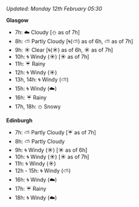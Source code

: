 *Updated: Monday 12th February 05:30*

**Glasgow**

* 7h: :cloud: Cloudy [:snowman: as of 7h]
* 8h: :partly_sunny: Partly Cloudy [:cyclone:(:partly_sunny:) as of 6h, :partly_sunny: as of 7h]
* 9h: :sunny: Clear [:cyclone:(:sunny:) as of 6h, :sunny: as of 7h]
* 10h: :cyclone: Windy (:sunny:) [:sunny: as of 7h]
* 11h: :umbrella: Rainy
* 12h: :cyclone: Windy (:sunny:)
* 13h, 14h: :cyclone: Windy (:partly_sunny:)
* 15h: :cyclone: Windy (:cloud:)
* 16h: :umbrella: Rainy
* 17h, 18h: :snowman: Snowy

**Edinburgh**

* 7h: :partly_sunny: Partly Cloudy [:umbrella: as of 7h]
* 8h: :partly_sunny: Partly Cloudy
* 9h: :cyclone: Windy (:sunny:) [:sunny: as of 6h]
* 10h: :cyclone: Windy (:sunny:) [:sunny: as of 7h]
* 11h: :cyclone: Windy (:sunny:)
* 12h - 15h: :cyclone: Windy (:partly_sunny:)
* 16h: :cyclone: Windy (:cloud:)
* 17h: :umbrella: Rainy
* 18h: :cyclone: Windy (:cloud:)
